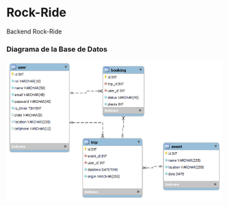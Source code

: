 # Rock-Ride

Backend Rock-Ride

### Diagrama de la Base de Datos

![Diagrama de la Base de Datos](./database/model_rock-ride.png)